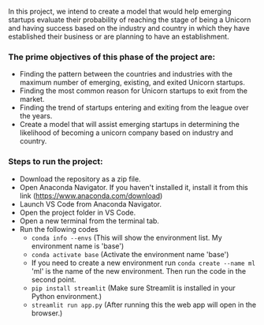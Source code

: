 In this project, we intend to create a model that would help emerging startups evaluate their 
probability of reaching the stage of being a Unicorn and having success based on the industry 
and country in which they have established their business or are planning to have an 
establishment.

### The prime objectives of this phase of the project are:
* Finding the pattern between the countries and industries with the maximum number of emerging, existing, and exited Unicorn startups.
* Finding the most common reason for Unicorn startups to exit from the market.
* Finding the trend of startups entering and exiting from the league over the years.
* Create a model that will assist emerging startups in determining the likelihood of becoming a unicorn company based on industry and country.

### Steps to run the project:
* Download the repository as a zip file.
* Open Anaconda Navigator. If you haven't installed it, install it from this link (https://www.anaconda.com/download)
* Launch VS Code from Anaconda Navigator.
* Open the project folder in VS Code.
* Open a new terminal from the terminal tab.
* Run the following codes
  *   ```conda info --envs``` (This will show the environment list. My environment name is 'base')
  *   ```conda activate base``` (Activate the environment name 'base')
  *   If you need to create a new environment run ```conda create --name ml``` 'ml' is the name of the new environment. Then run the code in the second point.
  *   ```pip install streamlit``` (Make sure Streamlit is installed in your Python environment.)
  *   ```streamlit run app.py``` (After running this the web app will open in the browser.)

